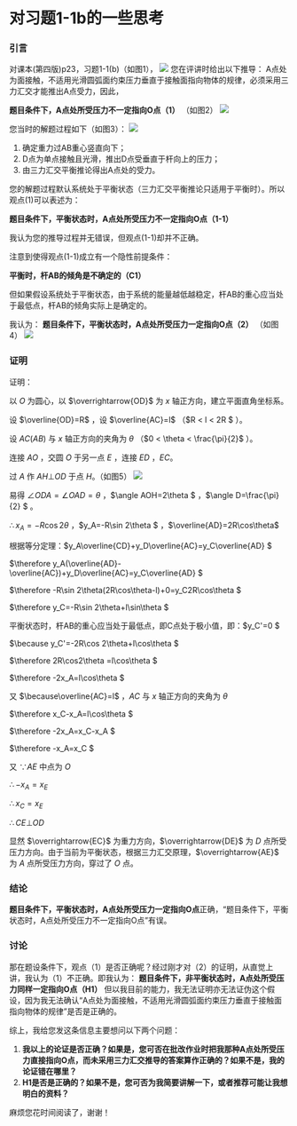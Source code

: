 ﻿
# 对习题1-1b的一些思考

### 引言
对课本(第四版)p23，习题1-1(b)（如图1），
<img src=.\assets\图1.jpg>
您在评讲时给出以下推导：
A点处为面接触，不适用光滑圆弧面约束压力垂直于接触面指向物体的规律，必须采用三力汇交才能推出A点受力，因此，

**题目条件下，A点处所受压力不一定指向O点（1）** （如图2）
<img src=.\assets\图2.jpg>

您当时的解题过程如下（如图3）：
<img src=.\assets\图3.jpg>
1. 确定重力过AB重心竖直向下；
2. D点为单点接触且光滑，推出D点受垂直于杆向上的压力；
3. 由三力汇交平衡推论得出A点处的受力。

您的解题过程默认系统处于平衡状态（三力汇交平衡推论只适用于平衡时）。所以观点(1)可以表述为：

**题目条件下，平衡状态时，A点处所受压力不一定指向O点（1-1）**

我认为您的推导过程并无错误，但观点(1-1)却并不正确。

注意到使得观点(1-1)成立有一个隐性前提条件：

**平衡时，杆AB的倾角是不确定的（C1）**

但如果假设系统处于平衡状态，由于系统的能量越低越稳定，杆AB的重心应当处于最低点，杆AB的倾角实际上是确定的。

我认为：
**题目条件下，平衡状态时，A点处所受压力一定指向O点（2）** （如图4）
<img src=.\assets\图4.jpg>

### 证明
证明：

以 $O$ 为圆心，以 $\overrightarrow{OD}$ 为 $x$ 轴正方向，建立平面直角坐标系。

设 $\overline{OD}=R$ ，设 $\overline{AC}=l$ （$R < l < 2R $ ）。

设 $AC(AB)$ 与 $x$ 轴正方向的夹角为 $\theta$ （$0 < \theta < \frac{\pi}{2}$ ）。

连接 $AO$ ，交圆 $O$ 于另一点 $E$ ，连接 $ED$ ，$EC$。

过 $A$ 作 $AH \bot OD$ 于点 $H$。（如图5）
<img src=.\assets\图5.jpg>

易得 $\angle ODA=\angle OAD=\theta$ ，$\angle AOH=2\theta $ ，$\angle D=\frac{\pi}{2} $ 。

$\therefore x_A=-R\cos 2\theta$ ，$y_A=-R\sin 2\theta $ ，$\overline{AD}=2R\cos\theta$

根据等分定理：$y_A\overline{CD}+y_D\overline{AC}=y_C\overline{AD} $

$\therefore y_A(\overline{AD}-\overline{AC})+y_D\overline{AC}=y_C\overline{AD} $

$\therefore -R\sin 2\theta(2R\cos\theta-l)+0=y_C2R\cos\theta $

$\therefore y_C=-R\sin 2\theta+l\sin\theta $

平衡状态时，杆AB的重心应当处于最低点，即C点处于极小值，即：$y_C'=0 $

$\because y_C'=-2R\cos 2\theta+l\cos\theta $

$\therefore 2R\cos2\theta =l\cos\theta $

$\therefore -2x_A=l\cos\theta $

又 $\because\overline{AC}=l$ ，$AC$ 与 $x$ 轴正方向的夹角为 $\theta$

$\therefore x_C-x_A=l\cos\theta $

$\therefore -2x_A=x_C-x_A $

$\therefore -x_A=x_C $

又 $\because AE$ 中点为 $O$

$\therefore -x_A=x_E$

$\therefore x_C=x_E$

$\therefore CE \bot OD$

显然 $\overrightarrow{EC}$ 为重力方向，$\overrightarrow{DE}$ 为 $D$ 点所受压力方向。由于当前为平衡状态，根据三力汇交原理，$\overrightarrow{AE}$ 为 $A$ 点所受压力方向，穿过了 $O$ 点。

### 结论
**题目条件下，平衡状态时，A点处所受压力一定指向O点**正确，“题目条件下，平衡状态时，A点处所受压力不一定指向O点”有误。

### 讨论
那在题设条件下，观点（1）是否正确呢？经过刚才对（2）的证明，从直觉上讲，我认为（1）不正确。即我认为：
**题目条件下，非平衡状态时，A点处所受压力同样一定指向O点（H1）**
但以我目前的能力，我无法证明亦无法证伪这个假设，因为我无法确认“A点处为面接触，不适用光滑圆弧面约束压力垂直于接触面指向物体的规律”是否是正确的。

综上，我给您发这条信息主要想问以下两个问题：
1. **我以上的论证是否正确？如果是，您可否在批改作业时把我那种A点处所受压力直接指向O点，而未采用三力汇交推导的答案算作正确的？如果不是，我的论证错在哪里？**
2. **H1是否是正确的？如果不是，您可否为我简要讲解一下，或者推荐可能让我想明白的资料？**

麻烦您花时间阅读了，谢谢！
